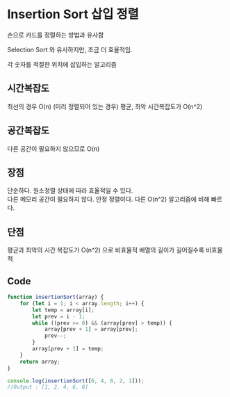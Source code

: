 # Insertion Sort 삽입 정렬
손으로 카드를 정렬하는 방법과 유사함

Selection Sort 와 유사하지만, 조금 더 효율적임.

각 숫자를 적절한 위치에 삽입하는 알고리즘

## 시간복잡도
최선의 경우 O(n) (미리 정렬되어 있는 경우)
평균, 최악 시간복잡도가 O(n^2)

## 공간복잡도
다른 공간이 필요하지 않으므로 O(n)

## 장점
단순하다.
원소정렬 상태에 따라 효율적일 수 있다.                                                                 
다른 메모리 공간이 필요하지 않다.
안정 정렬이다.
다른 O(n^2) 알고리즘에 비해 빠르다.

## 단점
평균과 최악의 시간 복잡도가 O(n^2) 으로 비효율적
배열의 길이가 길어질수록 비효율적

## Code
```js
function insertionSort(array) {
    for (let i = 1; i < array.length; i++) {
        let temp = array[i];
        let prev = i - 1;
        while ((prev >= 0) && (array[prev] > temp)) {
            array[prev + 1] = array[prev];
            prev--;
        }
        array[prev + 1] = temp;
    }
    return array;
}

console.log(insertionSort([6, 4, 8, 2, 1]));
//Output : [1, 2, 4, 6, 8]
```
